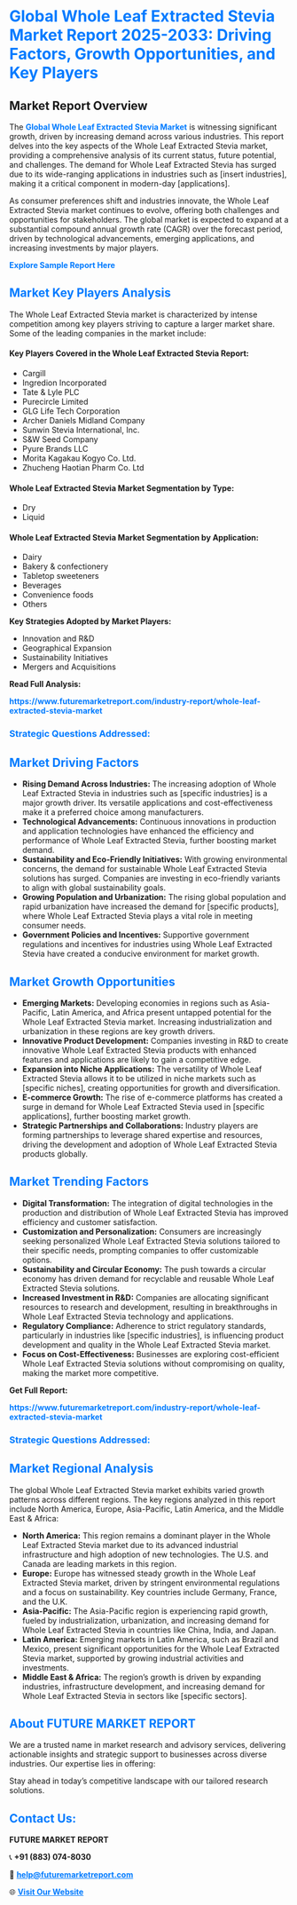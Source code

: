 <h1 style="color: #007BFF;">Global Whole Leaf Extracted Stevia Market Report 2025-2033: Driving Factors, Growth Opportunities, and Key Players</h1>

<section id="overview">
<h2>Market Report Overview</h2>
<p>The <a href="https://www.futuremarketreport.com/industry-report/whole-leaf-extracted-stevia-market" style="color: #007BFF; text-decoration: none;"><strong>Global Whole Leaf Extracted Stevia Market</strong></a> is witnessing significant growth, driven by increasing demand across various industries. This report delves into the key aspects of the Whole Leaf Extracted Stevia market, providing a comprehensive analysis of its current status, future potential, and challenges. The demand for Whole Leaf Extracted Stevia has surged due to its wide-ranging applications in industries such as [insert industries], making it a critical component in modern-day [applications].</p>
<p>As consumer preferences shift and industries innovate, the Whole Leaf Extracted Stevia market continues to evolve, offering both challenges and opportunities for stakeholders. The global market is expected to expand at a substantial compound annual growth rate (CAGR) over the forecast period, driven by technological advancements, emerging applications, and increasing investments by major players.</p>
</section>

<section id="overview">
<p><a href="https://www.futuremarketreport.com/request-sample/reportId=54099" style="color: #007BFF; text-decoration: none;"><strong>Explore Sample Report Here</strong></a></p>
</section>

<section id="key-players">
<h2 style="color: #007BFF;">Market Key Players Analysis</h2>
<p>The Whole Leaf Extracted Stevia market is characterized by intense competition among key players striving to capture a larger market share. Some of the leading companies in the market include:</p>
<h4>Key Players Covered in the Whole Leaf Extracted Stevia Report:</h4>
<ul><li>Cargill</li><li>Ingredion Incorporated</li><li>Tate &amp; Lyle PLC</li><li>Purecircle Limited</li><li>GLG Life Tech Corporation</li><li>Archer Daniels Midland Company</li><li>Sunwin Stevia International, Inc.</li><li>S&amp;W Seed Company</li><li>Pyure Brands LLC</li><li>Morita Kagakau Kogyo Co. Ltd.</li><li>Zhucheng Haotian Pharm Co. Ltd</li></ul>
<h4>Whole Leaf Extracted Stevia Market Segmentation by Type:</h4>
<ul><li>Dry</li><li>Liquid</li></ul>

<h4>Whole Leaf Extracted Stevia Market Segmentation by Application:</h4>
<ul><li>Dairy</li><li>Bakery &amp; confectionery</li><li>Tabletop sweeteners</li><li>Beverages</li><li>Convenience foods</li><li>Others</li></ul>
<p><strong>Key Strategies Adopted by Market Players:</strong></p>
<ul>
<li>Innovation and R&D</li>
<li>Geographical Expansion</li>
<li>Sustainability Initiatives</li>
<li>Mergers and Acquisitions</li>
</ul>
</section>

<section>
<p><strong>Read Full Analysis: </strong></p><a href="https://www.futuremarketreport.com/industry-report/whole-leaf-extracted-stevia-market" style="color: #007BFF; text-decoration: none;"><strong>https://www.futuremarketreport.com/industry-report/whole-leaf-extracted-stevia-market</strong></a>
<h3 style="color: #007BFF;">Strategic Questions Addressed:</h3>
</section>

<section id="driving-factors">
<h2 style="color: #007BFF;">Market Driving Factors</h2>
<ul>
<li><strong>Rising Demand Across Industries:</strong> The increasing adoption of Whole Leaf Extracted Stevia in industries such as [specific industries] is a major growth driver. Its versatile applications and cost-effectiveness make it a preferred choice among manufacturers.</li>
<li><strong>Technological Advancements:</strong> Continuous innovations in production and application technologies have enhanced the efficiency and performance of Whole Leaf Extracted Stevia, further boosting market demand.</li>
<li><strong>Sustainability and Eco-Friendly Initiatives:</strong> With growing environmental concerns, the demand for sustainable Whole Leaf Extracted Stevia solutions has surged. Companies are investing in eco-friendly variants to align with global sustainability goals.</li>
<li><strong>Growing Population and Urbanization:</strong> The rising global population and rapid urbanization have increased the demand for [specific products], where Whole Leaf Extracted Stevia plays a vital role in meeting consumer needs.</li>
<li><strong>Government Policies and Incentives:</strong> Supportive government regulations and incentives for industries using Whole Leaf Extracted Stevia have created a conducive environment for market growth.</li>
</ul>
</section>

<section id="growth-opportunities">
<h2 style="color: #007BFF;">Market Growth Opportunities</h2>
<ul>
<li><strong>Emerging Markets:</strong> Developing economies in regions such as Asia-Pacific, Latin America, and Africa present untapped potential for the Whole Leaf Extracted Stevia market. Increasing industrialization and urbanization in these regions are key growth drivers.</li>
<li><strong>Innovative Product Development:</strong> Companies investing in R&D to create innovative Whole Leaf Extracted Stevia products with enhanced features and applications are likely to gain a competitive edge.</li>
<li><strong>Expansion into Niche Applications:</strong> The versatility of Whole Leaf Extracted Stevia allows it to be utilized in niche markets such as [specific niches], creating opportunities for growth and diversification.</li>
<li><strong>E-commerce Growth:</strong> The rise of e-commerce platforms has created a surge in demand for Whole Leaf Extracted Stevia used in [specific applications], further boosting market growth.</li>
<li><strong>Strategic Partnerships and Collaborations:</strong> Industry players are forming partnerships to leverage shared expertise and resources, driving the development and adoption of Whole Leaf Extracted Stevia products globally.</li>
</ul>
</section>

<section id="trending-factors">
<h2 style="color: #007BFF;">Market Trending Factors</h2>
<ul>
<li><strong>Digital Transformation:</strong> The integration of digital technologies in the production and distribution of Whole Leaf Extracted Stevia has improved efficiency and customer satisfaction.</li>
<li><strong>Customization and Personalization:</strong> Consumers are increasingly seeking personalized Whole Leaf Extracted Stevia solutions tailored to their specific needs, prompting companies to offer customizable options.</li>
<li><strong>Sustainability and Circular Economy:</strong> The push towards a circular economy has driven demand for recyclable and reusable Whole Leaf Extracted Stevia solutions.</li>
<li><strong>Increased Investment in R&D:</strong> Companies are allocating significant resources to research and development, resulting in breakthroughs in Whole Leaf Extracted Stevia technology and applications.</li>
<li><strong>Regulatory Compliance:</strong> Adherence to strict regulatory standards, particularly in industries like [specific industries], is influencing product development and quality in the Whole Leaf Extracted Stevia market.</li>
<li><strong>Focus on Cost-Effectiveness:</strong> Businesses are exploring cost-efficient Whole Leaf Extracted Stevia solutions without compromising on quality, making the market more competitive.</li>
</ul>
</section>

<section>
<p><strong>Get Full Report: </strong></p><a href="https://www.futuremarketreport.com/industry-report/whole-leaf-extracted-stevia-market" style="color: #007BFF; text-decoration: none;"><strong>https://www.futuremarketreport.com/industry-report/whole-leaf-extracted-stevia-market</strong></a>
<h3 style="color: #007BFF;">Strategic Questions Addressed:</h3>
</section>


<section id="regional-analysis">
<h2 style="color: #007BFF;">Market Regional Analysis</h2>
<p>The global Whole Leaf Extracted Stevia market exhibits varied growth patterns across different regions. The key regions analyzed in this report include North America, Europe, Asia-Pacific, Latin America, and the Middle East & Africa:</p>
<ul>
<li><strong>North America:</strong> This region remains a dominant player in the Whole Leaf Extracted Stevia market due to its advanced industrial infrastructure and high adoption of new technologies. The U.S. and Canada are leading markets in this region.</li>
<li><strong>Europe:</strong> Europe has witnessed steady growth in the Whole Leaf Extracted Stevia market, driven by stringent environmental regulations and a focus on sustainability. Key countries include Germany, France, and the U.K.</li>
<li><strong>Asia-Pacific:</strong> The Asia-Pacific region is experiencing rapid growth, fueled by industrialization, urbanization, and increasing demand for Whole Leaf Extracted Stevia in countries like China, India, and Japan.</li>
<li><strong>Latin America:</strong> Emerging markets in Latin America, such as Brazil and Mexico, present significant opportunities for the Whole Leaf Extracted Stevia market, supported by growing industrial activities and investments.</li>
<li><strong>Middle East & Africa:</strong> The region’s growth is driven by expanding industries, infrastructure development, and increasing demand for Whole Leaf Extracted Stevia in sectors like [specific sectors].</li>
</ul>
</section>

<footer>
<h2 style="color: #007BFF;">About FUTURE MARKET REPORT</h2>
<p>We are a trusted name in market research and advisory services, delivering actionable insights and strategic support to businesses across diverse industries. Our expertise lies in offering:</p>

<p>Stay ahead in today’s competitive landscape with our tailored research solutions.</p>

<h2 style="color: #007BFF;">Contact Us:</h2>
<p><strong>FUTURE MARKET REPORT</strong></p>
<p>📞 <strong>+91 (883) 074-8030</strong></p>
<p>📧 <strong><a href="mailto:help@futuremarketreport.com" style="color: #007BFF;">help@futuremarketreport.com</a></strong></p>
<p>🌐 <strong><a href="https://www.futuremarketreport.com/" style="color: #007BFF;">Visit Our Website</a></strong></p>
</footer>